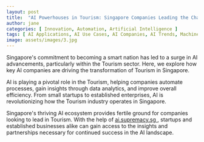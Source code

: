 ```yaml
---
layout: post
title:  "AI Powerhouses in Tourism: Singapore Companies Leading the Charge"
author: jane
categories: [ Innovation, Automation, Artificial Intelligence ]
tags: [ AI Applications, AI Use Cases, AI Companies, AI Trends, Machine Learning Innovations ]
image: assets/images/3.jpg
---
```


Singapore's commitment to becoming a smart nation has led to a surge in AI advancements, particularly within the Tourism sector. Here, we explore how key AI companies are driving the transformation of Tourism in Singapore.

AI is playing a pivotal role in the Tourism, helping companies automate processes, gain insights through data analytics, and improve overall efficiency. From small startups to established enterprises, AI is revolutionizing how the Tourism industry operates in Singapore.

Singapore's thriving AI ecosystem provides fertile ground for companies looking to lead in Tourism. With the help of <a href="https://ai.supremacy.sg" target="_blank"> ai.supremacy.sg </a>, startups and established businesses alike can gain access to the insights and partnerships necessary for continued success in the AI landscape.
